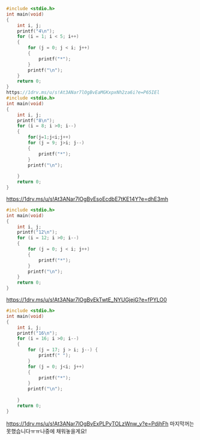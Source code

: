 ```c
#include <stdio.h>
int main(void)
{
	int i, j;
	printf("4\n");
	for (i = 1; i < 5; i++)
	{
		for (j = 0; j < i; j++)
		{
			printf("*");
		}
		printf("\n");
	}
	return 0;
}
https://1drv.ms/u/s!At3ANar7lOgBvEaMGKxpxNh2za6i?e=P65IEl
#include <stdio.h>
int main(void)
{
	int i, j;
	printf("8\n");
	for (i = 8; i >0; i--)
	{
		for(j=1;j<i;j++)
		for (j = 9; j>i; j--)
		{
			printf("*");
		}
		printf("\n");
	
	}
	return 0;
}
```
https://1drv.ms/u/s!At3ANar7lOgBvEsoEcdbE7tKE14Y?e=dhE3mh
```c
#include <stdio.h>
int main(void)
{
	int i, j;
	printf("12\n");
	for (i = 12; i >0; i--)
	{
		for (j = 0; j < i; j++)
		{
			printf("*");
		}
		printf("\n");
	}
	return 0;
}
```
https://1drv.ms/u/s!At3ANar7lOgBvEkTwtE_NYUGjejG?e=fPYLO0
```c
#include <stdio.h>
int main(void)
{
	int i, j;
	printf("16\n");
	for (i = 16; i >0; i--)
	{
		for (j = 17; j > i; j--) {
			printf(" ");
		}
		for (j = 0; j<i; j++)
		{
			printf("*");
		}
		printf("\n");
	
	}
	return 0;
}
```
https://1drv.ms/u/s!At3ANar7lOgBvExPLPyTOLzWnw_y?e=PdjhFh
마지막꺼는 못했습니다ㅠㅠ나중에 채워놓을게요!
